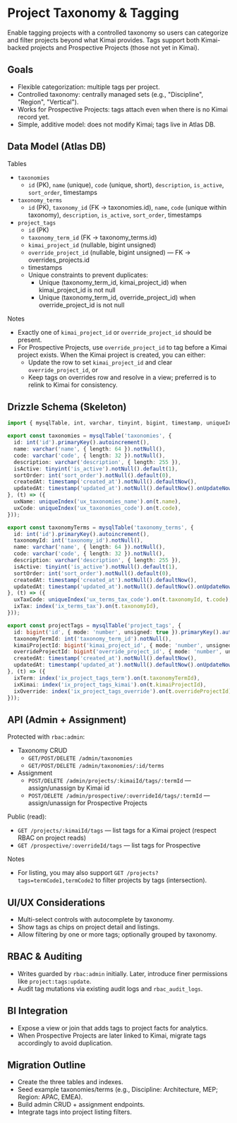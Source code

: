 # Project Taxonomy & Tagging

Enable tagging projects with a controlled taxonomy so users can categorize and filter projects beyond what Kimai provides. Tags support both Kimai-backed projects and Prospective Projects (those not yet in Kimai).

## Goals
- Flexible categorization: multiple tags per project.
- Controlled taxonomy: centrally managed sets (e.g., "Discipline", "Region", "Vertical").
- Works for Prospective Projects: tags attach even when there is no Kimai record yet.
- Simple, additive model: does not modify Kimai; tags live in Atlas DB.

## Data Model (Atlas DB)

Tables
- `taxonomies`
  - `id` (PK), `name` (unique), `code` (unique, short), `description`, `is_active`, `sort_order`, timestamps
- `taxonomy_terms`
  - `id` (PK), `taxonomy_id` (FK → taxonomies.id), `name`, `code` (unique within taxonomy), `description`, `is_active`, `sort_order`, timestamps
- `project_tags`
  - `id` (PK)
  - `taxonomy_term_id` (FK → taxonomy_terms.id)
  - `kimai_project_id` (nullable, bigint unsigned)
  - `override_project_id` (nullable, bigint unsigned) — FK → overrides_projects.id
  - timestamps
  - Unique constraints to prevent duplicates:
    - Unique (taxonomy_term_id, kimai_project_id) when kimai_project_id is not null
    - Unique (taxonomy_term_id, override_project_id) when override_project_id is not null

Notes
- Exactly one of `kimai_project_id` or `override_project_id` should be present.
- For Prospective Projects, use `override_project_id` to tag before a Kimai project exists. When the Kimai project is created, you can either:
  - Update the row to set `kimai_project_id` and clear `override_project_id`, or
  - Keep tags on overrides row and resolve in a view; preferred is to relink to Kimai for consistency.

## Drizzle Schema (Skeleton)
```ts
import { mysqlTable, int, varchar, tinyint, bigint, timestamp, uniqueIndex, index } from 'drizzle-orm/mysql-core';

export const taxonomies = mysqlTable('taxonomies', {
  id: int('id').primaryKey().autoincrement(),
  name: varchar('name', { length: 64 }).notNull(),
  code: varchar('code', { length: 32 }).notNull(),
  description: varchar('description', { length: 255 }),
  isActive: tinyint('is_active').notNull().default(1),
  sortOrder: int('sort_order').notNull().default(0),
  createdAt: timestamp('created_at').notNull().defaultNow(),
  updatedAt: timestamp('updated_at').notNull().defaultNow().onUpdateNow(),
}, (t) => ({
  uxName: uniqueIndex('ux_taxonomies_name').on(t.name),
  uxCode: uniqueIndex('ux_taxonomies_code').on(t.code),
}));

export const taxonomyTerms = mysqlTable('taxonomy_terms', {
  id: int('id').primaryKey().autoincrement(),
  taxonomyId: int('taxonomy_id').notNull(),
  name: varchar('name', { length: 64 }).notNull(),
  code: varchar('code', { length: 32 }).notNull(),
  description: varchar('description', { length: 255 }),
  isActive: tinyint('is_active').notNull().default(1),
  sortOrder: int('sort_order').notNull().default(0),
  createdAt: timestamp('created_at').notNull().defaultNow(),
  updatedAt: timestamp('updated_at').notNull().defaultNow().onUpdateNow(),
}, (t) => ({
  uxTaxCode: uniqueIndex('ux_terms_tax_code').on(t.taxonomyId, t.code),
  ixTax: index('ix_terms_tax').on(t.taxonomyId),
}));

export const projectTags = mysqlTable('project_tags', {
  id: bigint('id', { mode: 'number', unsigned: true }).primaryKey().autoincrement(),
  taxonomyTermId: int('taxonomy_term_id').notNull(),
  kimaiProjectId: bigint('kimai_project_id', { mode: 'number', unsigned: true }),
  overrideProjectId: bigint('override_project_id', { mode: 'number', unsigned: true }),
  createdAt: timestamp('created_at').notNull().defaultNow(),
  updatedAt: timestamp('updated_at').notNull().defaultNow().onUpdateNow(),
}, (t) => ({
  ixTerm: index('ix_project_tags_term').on(t.taxonomyTermId),
  ixKimai: index('ix_project_tags_kimai').on(t.kimaiProjectId),
  ixOverride: index('ix_project_tags_override').on(t.overrideProjectId),
}));
```

## API (Admin + Assignment)

Protected with `rbac:admin`:
- Taxonomy CRUD
  - `GET/POST/DELETE /admin/taxonomies`
  - `GET/POST/DELETE /admin/taxonomies/:id/terms`
- Assignment
  - `POST/DELETE /admin/projects/:kimaiId/tags/:termId` — assign/unassign by Kimai id
  - `POST/DELETE /admin/prospective/:overrideId/tags/:termId` — assign/unassign for Prospective Projects

Public (read):
- `GET /projects/:kimaiId/tags` — list tags for a Kimai project (respect RBAC on project reads)
- `GET /prospective/:overrideId/tags` — list tags for Prospective

Notes
- For listing, you may also support `GET /projects?tags=termCode1,termCode2` to filter projects by tags (intersection).

## UI/UX Considerations
- Multi-select controls with autocomplete by taxonomy.
- Show tags as chips on project detail and listings.
- Allow filtering by one or more tags; optionally grouped by taxonomy.

## RBAC & Auditing
- Writes guarded by `rbac:admin` initially. Later, introduce finer permissions like `project:tags:update`.
- Audit tag mutations via existing audit logs and `rbac_audit_logs`.

## BI Integration
- Expose a view or join that adds tags to project facts for analytics.
- When Prospective Projects are later linked to Kimai, migrate tags accordingly to avoid duplication.

## Migration Outline
- Create the three tables and indexes.
- Seed example taxonomies/terms (e.g., Discipline: Architecture, MEP; Region: APAC, EMEA).
- Build admin CRUD + assignment endpoints.
- Integrate tags into project listing filters.
